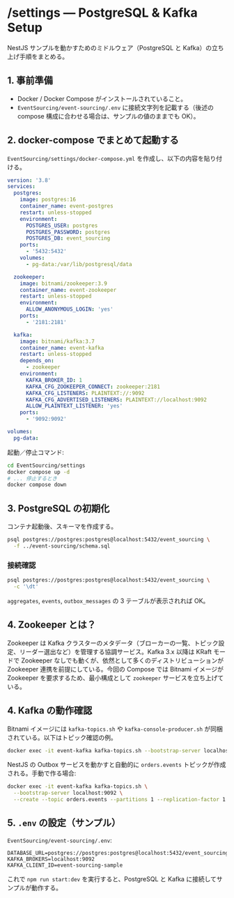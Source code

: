 # /settings — PostgreSQL & Kafka Setup

NestJS サンプルを動かすためのミドルウェア（PostgreSQL と Kafka）の立ち上げ手順をまとめる。

## 1. 事前準備

- Docker / Docker Compose がインストールされていること。
- `EventSourcing/event-sourcing/.env` に接続文字列を記載する（後述の compose 構成に合わせる場合は、サンプルの値のままでも OK）。

## 2. docker-compose でまとめて起動する

`EventSourcing/settings/docker-compose.yml` を作成し、以下の内容を貼り付ける。

```yaml
version: '3.8'
services:
  postgres:
    image: postgres:16
    container_name: event-postgres
    restart: unless-stopped
    environment:
      POSTGRES_USER: postgres
      POSTGRES_PASSWORD: postgres
      POSTGRES_DB: event_sourcing
    ports:
      - '5432:5432'
    volumes:
      - pg-data:/var/lib/postgresql/data

  zookeeper:
    image: bitnami/zookeeper:3.9
    container_name: event-zookeeper
    restart: unless-stopped
    environment:
      ALLOW_ANONYMOUS_LOGIN: 'yes'
    ports:
      - '2181:2181'

  kafka:
    image: bitnami/kafka:3.7
    container_name: event-kafka
    restart: unless-stopped
    depends_on:
      - zookeeper
    environment:
      KAFKA_BROKER_ID: 1
      KAFKA_CFG_ZOOKEEPER_CONNECT: zookeeper:2181
      KAFKA_CFG_LISTENERS: PLAINTEXT://:9092
      KAFKA_CFG_ADVERTISED_LISTENERS: PLAINTEXT://localhost:9092
      ALLOW_PLAINTEXT_LISTENER: 'yes'
    ports:
      - '9092:9092'

volumes:
  pg-data:
```

起動／停止コマンド:

```bash
cd EventSourcing/settings
docker compose up -d
# ... 停止するとき
docker compose down
```

## 3. PostgreSQL の初期化

コンテナ起動後、スキーマを作成する。

```bash
psql postgres://postgres:postgres@localhost:5432/event_sourcing \
  -f ../event-sourcing/schema.sql
```

### 接続確認

```bash
psql postgres://postgres:postgres@localhost:5432/event_sourcing \
  -c '\dt'
```

`aggregates`, `events`, `outbox_messages` の 3 テーブルが表示されれば OK。

## 4. Zookeeper とは？

Zookeeper は Kafka クラスターのメタデータ（ブローカーの一覧、トピック設定、リーダー選出など）を管理する協調サービス。Kafka 3.x 以降は KRaft モードで Zookeeper なしでも動くが、依然として多くのディストリビューションが Zookeeper 連携を前提にしている。今回の Compose では Bitnami イメージが Zookeeper を要求するため、最小構成として `zookeeper` サービスを立ち上げている。

## 4. Kafka の動作確認

Bitnami イメージには `kafka-topics.sh` や `kafka-console-producer.sh` が同梱されている。以下はトピック確認の例。

```bash
docker exec -it event-kafka kafka-topics.sh --bootstrap-server localhost:9092 --list
```

NestJS の Outbox サービスを動かすと自動的に `orders.events` トピックが作成される。手動で作る場合:

```bash
docker exec -it event-kafka kafka-topics.sh \
  --bootstrap-server localhost:9092 \
  --create --topic orders.events --partitions 1 --replication-factor 1
```

## 5. `.env` の設定（サンプル）

`EventSourcing/event-sourcing/.env`:

```
DATABASE_URL=postgres://postgres:postgres@localhost:5432/event_sourcing
KAFKA_BROKERS=localhost:9092
KAFKA_CLIENT_ID=event-sourcing-sample
```

これで `npm run start:dev` を実行すると、PostgreSQL と Kafka に接続してサンプルが動作する。
